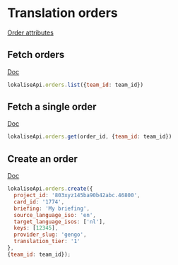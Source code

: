 # Translation orders

[Order attributes](https://app.lokalise.com/api2docs/curl/#object-orders)

## Fetch orders

[Doc](https://app.lokalise.com/api2docs/curl/#transition-list-all-orders-get)

```js
lokaliseApi.orders.list({team_id: team_id})
```

## Fetch a single order

[Doc](https://app.lokalise.com/api2docs/curl/#transition-retrieve-an-order-get)

```js
lokaliseApi.orders.get(order_id, {team_id: team_id})
```

## Create an order

[Doc](https://app.lokalise.com/api2docs/curl/#transition-create-an-order-post)

```js
lokaliseApi.orders.create({
  project_id: '803xyz145ba90b42abc.46800',
  card_id: '1774',
  briefing: 'My briefing',
  source_language_iso: 'en',
  target_language_isos: ['nl'],
  keys: [12345],
  provider_slug: 'gengo',
  translation_tier: '1'
},
{team_id: team_id});
```
